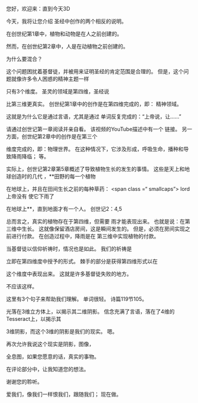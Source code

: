 您好，欢迎来：直到今天3D

今天，我将让您介绍
圣经中创作的两个相反的说明。

在创世纪第1章中，植物和动物是在人之前创建的。

然而，在创世纪第2章中，人是在动植物之前创建的。

为什么要混合？

这个问题困扰着基督徒，并被用来证明圣经的肯定范围是合理的。
但是，这个问题就像许多令人困惑的精神主题一样

只有3个维度。
圣灵的领域是第四维，圣经说

比第三维更真实。 创世纪第1章中的创作是在第四维完成的，即：
精神领域。

这就是为什么它是通过言语，尤其是通过
单词反复完成的：“上帝说，让……”

请通过创世记第一章阅读并亲自看。 该视频的YouTube描述中有一个
链接。 另一方面，创世纪第2章中的创作是在第三个

维度完成的，即：物理世界。
在这种情况下，它涉及形成，呼吸生命，播种和导致降雨降临； 等。

实际上，创世记第2章第5章概述了导致植物生长的发生的事情。
这些是天上和地球创造时的几代 ，**田野的每一个植物

在地球上，并且在田间生长之前的每种草药：
<span class =“ smallcaps”> lord </span>上帝没有 使它下雨了

在地球上**，直到地面才有一个人。
创世记2：4,5

总而言之，真实的植物存在于第四维，但需要
雨才能表现出来。 也就是说：在第三维中生长。
这就像保留酒店房间，这是瞬间发生的。
但是，必须在房间实现之前进行付款。
在创造过程中，降雨是在
第三维中实现植物的付款。

当基督徒以信仰祈祷时，情况也是如此。 我们的祈祷是

立即在第四维度中授予的形式。
棘手的部分是获得第四维形式以在

这个维度中表现出来。 这就是许多基督徒失败的地方。

不应该这样。

这里有3个句子来帮助我们理解。
单词很轻。 诗篇119节105。

光落在3维立方体上，以揭示其二维阴影。
信念充满了言语，落在了4维的Tesseract上，以揭示其

3维阴影，而这个3维的阴影是我们的现实。
嗯。

再次允许我说这个现实是阴影，图像，

全息图，如果您愿意的话，真实的事物。

在评论部分中，让我知道您的想法。

谢谢您的聆听。

爱我们，像我们一样恨我们，跟随我们； 现在做。




